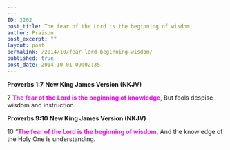 ```yaml
---
---
ID: 2202
post_title: The fear of the Lord is the beginning of wisdom
author: Praison
post_excerpt: ""
layout: post
permalink: /2014/10/fear-lord-beginning-wisdom/
published: true
post_date: 2014-10-01 09:02:35
---
```

<strong>Proverbs 1:7</strong>
<strong> New King James Version (NKJV)</strong>

7 <span style="color: #ff00ff;"><strong>The fear of the Lord is the beginning of knowledge</strong></span>,
But fools despise wisdom and instruction.

<strong>Proverbs 9:10</strong>
<strong> New King James Version (NKJV)</strong>

10 “<span style="color: #ff00ff;"><strong>The fear of the Lord is the beginning of wisdom</strong></span>,
And the knowledge of the Holy One is understanding.